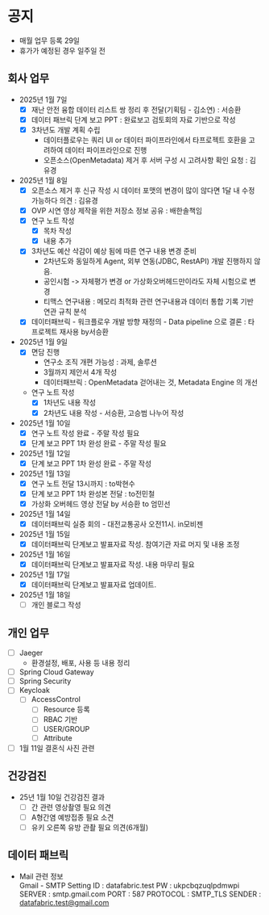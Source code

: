 # 공지

- 매월 업무 등록 29일  
- 휴가가 예정된 경우 일주일 전  

## 회사 업무

- 2025년 1월 7일  
  - [x] 재난 안전 융합 데이터 리스트 쌍 정리 후 전달(기획팀 - 김소연) : 서승환  
  - [x] 데이터 패브릭 단계 보고 PPT : 완료보고 검토회의 자료 기반으로 작성
  - [x] 3차년도 개발 계획 수립  
    - 데이터플로우는 쿼리 UI or 데이터 파이프라인에서 타프로젝트 호환을 고려하여 데이터 파이프라인으로 진행
    - 오픈소스(OpenMetadata) 제거 후 서버 구성 시 고려사항 확인 요청 : 김유경  
- 2025년 1월 8일
  - [x] 오픈소스 제거 후 신규 작성 시 데이터 포맷의 변경이 많이 않다면 1달 내 수정 가능하다 의견 : 김유경  
  - [x] OVP 시연 영상 제작을 위한 저장소 정보 공유 : 배한솔책임  
  - [x] 연구 노트 작성  
    - [x] 목차 작성  
    - [x] 내용 추가  
  - [x] 3차년도 예산 삭감이 예상 됨에 따른 연구 내용 변경 준비  
    - 2차년도와 동일하게 Agent, 외부 연동(JDBC, RestAPI) 개발 진행하지 않음.
    - 공인시험 -> 자체평가 변경 or 가상화오버헤드만이라도 자체 시험으로 변경
    - 티맥스 연구내용 : 메모리 최적화 관련 연구내용과 데이터 통합 기록 기반 연관 규칙 분석
  - [x] 데이터패브릭 - 워크플로우 개발 방향 재정의 - Data pipeline 으로 결론 : 타 프로젝트 재사용 by서승환  
- 2025년 1월 9일
  - [x] 면담 진행
    - 연구소 조직 개편 가능성 : 과제, 솔루션
    - 3월까지 제안서 4개 작성
    - 데이터패브릭 : OpenMetadata 걷어내는 것, Metadata Engine 의 개선  
  - 연구 노트 작성  
    - [x] 1차년도 내용 작성  
    - [x] 2차년도 내용 작성 - 서승환, 고승범 나누어 작성  
- 2025년 1월 10일  
  - [x] 연구 노트 작성 완료 - 주말 작성 필요  
  - [x] 단계 보고 PPT 1차 완성 완료 - 주말 작성 필요  
- 2025년 1월 12일  
  - [x] 단계 보고 PPT 1차 완성 완료 - 주말 작성  
- 2025년 1월 13일  
  - [x] 연구 노트 전달 13시까지 : to박현수
  - [x] 단계 보고 PPT 1차 완성본 전달 : to전민철
  - [x] 가상화 오버헤드 영상 전달 by 서승환 to 엄민선  
- 2025년 1월 14일  
  - [x] 데이터패브릭 실증 회의 - 대전교통공사 오전11시. in모비젠  
- 2025년 1월 15일  
  - [x] 데이터패브릭 단계보고 발표자료 작성. 참여기관 자료 머지 및 내용 조정
- 2025년 1월 16일  
  - [x] 데이터패브릭 단계보고 발표자료 작성. 내용 마무리 필요
- 2025년 1월 17일  
  - [x] 데이터패브릭 단계보고 발표자료 업데이트.
- 2025년 1월 18일  
  - [ ] 개인 블로그 작성  

## 개인 업무

- [ ] Jaeger  
  - 환경설정, 배포, 사용 등 내용 정리
- [ ] Spring Cloud Gateway
- [ ] Spring Security
- [ ] Keycloak
  - [ ] AccessControl
    - [ ] Resource 등록  
    - [ ] RBAC 기반
    - [ ] USER/GROUP
    - [ ] Attribute
- [ ] 1월 11일 결혼식 사진 관련  

## 건강검진

- 25년 1월 10일 건강검진 결과  
  - [ ] 간 관련 영상촬영 필요 의견  
  - [ ] A형간염 예방접종 필요 소견  
  - [ ] 유키 오른쪽 유방 관촬 필요 의견(6개월)  

## 데이터 패브릭

- Mail 관련 정보  
  Gmail - SMTP Setting
  ID : datafabric.test
  PW : ukpcbqzuqlpdmwpi
  SERVER : smtp.gmail.com
  PORT : 587
  PROTOCOL : SMTP_TLS
  SENDER : datafabric.test@gmail.com

